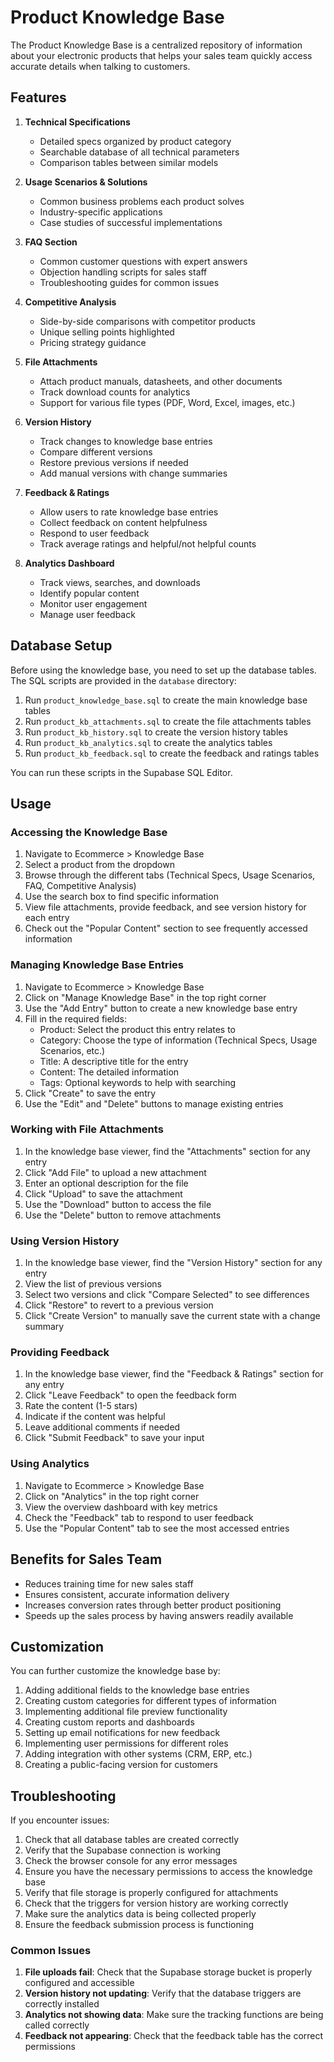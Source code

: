 # Product Knowledge Base

The Product Knowledge Base is a centralized repository of information about your electronic products that helps your sales team quickly access accurate details when talking to customers.

## Features

1. **Technical Specifications**
   - Detailed specs organized by product category
   - Searchable database of all technical parameters
   - Comparison tables between similar models

2. **Usage Scenarios & Solutions**
   - Common business problems each product solves
   - Industry-specific applications
   - Case studies of successful implementations

3. **FAQ Section**
   - Common customer questions with expert answers
   - Objection handling scripts for sales staff
   - Troubleshooting guides for common issues

4. **Competitive Analysis**
   - Side-by-side comparisons with competitor products
   - Unique selling points highlighted
   - Pricing strategy guidance

5. **File Attachments**
   - Attach product manuals, datasheets, and other documents
   - Track download counts for analytics
   - Support for various file types (PDF, Word, Excel, images, etc.)

6. **Version History**
   - Track changes to knowledge base entries
   - Compare different versions
   - Restore previous versions if needed
   - Add manual versions with change summaries

7. **Feedback & Ratings**
   - Allow users to rate knowledge base entries
   - Collect feedback on content helpfulness
   - Respond to user feedback
   - Track average ratings and helpful/not helpful counts

8. **Analytics Dashboard**
   - Track views, searches, and downloads
   - Identify popular content
   - Monitor user engagement
   - Manage user feedback

## Database Setup

Before using the knowledge base, you need to set up the database tables. The SQL scripts are provided in the `database` directory:

1. Run `product_knowledge_base.sql` to create the main knowledge base tables
2. Run `product_kb_attachments.sql` to create the file attachments tables
3. Run `product_kb_history.sql` to create the version history tables
4. Run `product_kb_analytics.sql` to create the analytics tables
5. Run `product_kb_feedback.sql` to create the feedback and ratings tables

You can run these scripts in the Supabase SQL Editor.

## Usage

### Accessing the Knowledge Base

1. Navigate to Ecommerce > Knowledge Base
2. Select a product from the dropdown
3. Browse through the different tabs (Technical Specs, Usage Scenarios, FAQ, Competitive Analysis)
4. Use the search box to find specific information
5. View file attachments, provide feedback, and see version history for each entry
6. Check out the "Popular Content" section to see frequently accessed information

### Managing Knowledge Base Entries

1. Navigate to Ecommerce > Knowledge Base
2. Click on "Manage Knowledge Base" in the top right corner
3. Use the "Add Entry" button to create a new knowledge base entry
4. Fill in the required fields:
   - Product: Select the product this entry relates to
   - Category: Choose the type of information (Technical Specs, Usage Scenarios, etc.)
   - Title: A descriptive title for the entry
   - Content: The detailed information
   - Tags: Optional keywords to help with searching
5. Click "Create" to save the entry
6. Use the "Edit" and "Delete" buttons to manage existing entries

### Working with File Attachments

1. In the knowledge base viewer, find the "Attachments" section for any entry
2. Click "Add File" to upload a new attachment
3. Enter an optional description for the file
4. Click "Upload" to save the attachment
5. Use the "Download" button to access the file
6. Use the "Delete" button to remove attachments

### Using Version History

1. In the knowledge base viewer, find the "Version History" section for any entry
2. View the list of previous versions
3. Select two versions and click "Compare Selected" to see differences
4. Click "Restore" to revert to a previous version
5. Click "Create Version" to manually save the current state with a change summary

### Providing Feedback

1. In the knowledge base viewer, find the "Feedback & Ratings" section for any entry
2. Click "Leave Feedback" to open the feedback form
3. Rate the content (1-5 stars)
4. Indicate if the content was helpful
5. Leave additional comments if needed
6. Click "Submit Feedback" to save your input

### Using Analytics

1. Navigate to Ecommerce > Knowledge Base
2. Click on "Analytics" in the top right corner
3. View the overview dashboard with key metrics
4. Check the "Feedback" tab to respond to user feedback
5. Use the "Popular Content" tab to see the most accessed entries

## Benefits for Sales Team

- Reduces training time for new sales staff
- Ensures consistent, accurate information delivery
- Increases conversion rates through better product positioning
- Speeds up the sales process by having answers readily available

## Customization

You can further customize the knowledge base by:

1. Adding additional fields to the knowledge base entries
2. Creating custom categories for different types of information
3. Implementing additional file preview functionality
4. Creating custom reports and dashboards
5. Setting up email notifications for new feedback
6. Implementing user permissions for different roles
7. Adding integration with other systems (CRM, ERP, etc.)
8. Creating a public-facing version for customers

## Troubleshooting

If you encounter issues:

1. Check that all database tables are created correctly
2. Verify that the Supabase connection is working
3. Check the browser console for any error messages
4. Ensure you have the necessary permissions to access the knowledge base
5. Verify that file storage is properly configured for attachments
6. Check that the triggers for version history are working correctly
7. Make sure the analytics data is being collected properly
8. Ensure the feedback submission process is functioning

### Common Issues

1. **File uploads fail**: Check that the Supabase storage bucket is properly configured and accessible
2. **Version history not updating**: Verify that the database triggers are correctly installed
3. **Analytics not showing data**: Make sure the tracking functions are being called correctly
4. **Feedback not appearing**: Check that the feedback table has the correct permissions
